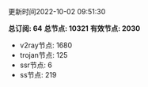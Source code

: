 更新时间2022-10-02 09:51:30

**总订阅: 64**
**总节点: 10321**
**有效节点: 2030**
- v2ray节点: 1680
- trojan节点: 125
- ssr节点: 6
- ss节点: 219
